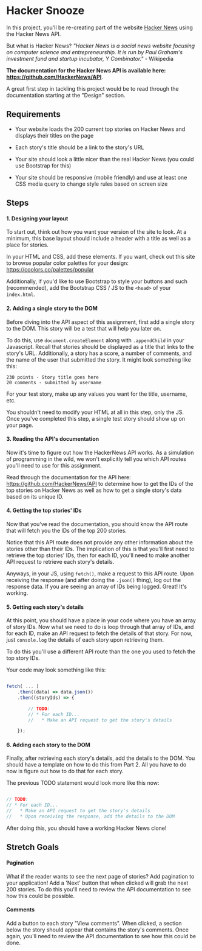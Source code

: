 # Hacker Snooze

In this project, you'll be re-creating part of the website 
[Hacker News](https://news.ycombinator.com/) using the Hacker News API.

But what is Hacker News? _"Hacker News is a social news website focusing on computer science and 
entrepreneurship. It is run by Paul Graham's investment fund and startup incubator, 
Y Combinator."_ - Wikipedia

**The documentation for the Hacker News API is available here: https://github.com/HackerNews/API**.

A great first step in tackling this project would be to read through the documentation starting at the "Design" section.

## Requirements

* Your website loads the 200 current top stories on Hacker News and displays their titles
on the page

* Each story's title should be a link to the story's URL

* Your site should look a little nicer than the real Hacker News (you could use Bootstrap for this)

* Your site should be responsive (mobile friendly) and use at least one CSS media query to change style rules based on screen size

## Steps

#### 1. Designing your layout

To start out, think out how you want your version of the site to look. At a minimum,
this base layout should include a header with a title as well as a place for stories.

In your HTML and CSS, add these elements. If you want, check out this site to
browse popular color palettes for your design: https://coolors.co/palettes/popular

Additionally, if you'd like to use Bootstrap to style your buttons and such
(recommended), add the Bootstrap CSS / JS to the `<head>` of your `index.html`.

#### 2. Adding a single story to the DOM

Before diving into the API aspect of this assignment, first add a single story
to the DOM. This story will be a test that will help you later on. 

To do this, use `document.createElement` along with `.appendChild` in your Javascript. 
Recall that stories should be displayed as a title that links to the story's URL. 
Additionally, a story has a score, a number of comments, and the name of the user
that submitted the story. It might look something like this:

```
230 points - Story title goes here
20 comments - submitted by username 
```

For your test story, make up any values you want for the title, username, etc.

You shouldn't need to modify your HTML at all in this step, only the JS. Once you've
completed this step, a single test story should show up on your page.

#### 3. Reading the API's documentation

Now it's time to figure out how the HackerNews API works. As a simulation of
programming in the wild, we won't explicitly tell you which API routes you'll need
to use for this assignment. 

Read through the documentation for the API here: https://github.com/HackerNews/API to determine how to get the IDs of the top stories on Hacker News
as well as how to get a single story's data based on its unique ID.

#### 4. Getting the top stories' IDs

Now that you've read the documentation, you should know the API route that will
fetch you the IDs of the top 200 stories. 

Notice that this API route does not provide any other information about the stories 
other than their IDs. The implication of this is that you'll first need to retrieve the 
top stories' IDs, then for each ID, you'll need to make another API request to retrieve
each story's details.

Anyways, in your JS, using `fetch()`, make a request to this API route. Upon receiving 
the response (and after doing the `.json()` thing), log out the response data. If you are
seeing an array of IDs being logged. Great! It's working.

#### 5. Getting each story's details

At this point, you should have a place in your code where you have an array of
story IDs. Now what we need to do is loop through that array of IDs, and for each
ID, make an API request to fetch the details of that story. For now, just `console.log`
the details of each story upon retrieving them.

To do this you'll use a different API route than the one you used to fetch the 
top story IDs.

Your code may look something like this:

```javascript

fetch( ... )
    .then((data) => data.json())
    .then((storyIds) => {

        // TODO:
        // * For each ID...
        //   * Make an API request to get the story's details

    });

```

#### 6. Adding each story to the DOM

Finally, after retrieving each story's details, add the details to the DOM. You should
have a template on how to do this from Part 2. All you have to do now is figure out how
to do that for each story.

The previous TODO statement would look more like this now:

```javascript

// TODO:
// * For each ID...
//   * Make an API request to get the story's details
//   * Upon receiving the response, add the details to the DOM

```

After doing this, you should have a working Hacker News clone!

## Stretch Goals

#### Pagination

What if the reader wants to see the next page of stories? Add pagination to your
application! Add a 'Next' button that when clicked will grab the next 200 stories.
To do this you'll need to review the API documentation to see how this could be
possible.

#### Comments

Add a button to each story "View comments". When clicked, a section below the
story should appear that contains the story's comments. Once again, you'll need
to review the API documentation to see how this could be done.
